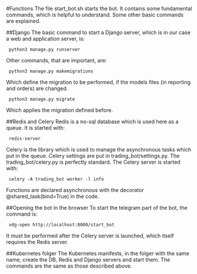#Functions
The file start_bot.sh starts the bot. It contains some fundamental commands, which is helpful to understand. Some other basic commands are explained.

##Django
The basic command to start a Django server, which is in our case a web and application server, is:

     python3 manage.py runserver
     
Other commands, that are important, are:

     python3 manage.py makemigrations
     
Which define the migration to be performed, if the models files (in reporting and orders) are changed.

     python3 manage.py migrate
     
Which applies the migration defined before.

##Redis and Celery
Redis is a no-sql database which is used here as a queue. It is started with:

     redis-server
      
Celery is the library which is used to manage the asynchronous tasks which put in the queue. Celery settings are put in trading_bot/settings.py. The trading_bot/celery.py is perfectly standard. The Celery server is started with:

     celery -A trading_bot worker -l info

Functions are declared asynchronous with the decorator @shared_task(bind=True) in the code.

##Opening the bot in the browser
To start the telegram part of the bot, the command is:

     xdg-open http://localhost:8000/start_bot

It must be performed after the Celery server is launched, which itself requires the Redis server.

##Kubernetes folger
The Kubernetes manifests, in the folger with the same name, create the DB, Redis and Django servers and start them. The commands are the same as those described above.

